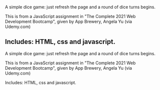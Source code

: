 A simple dice game: just refresh the page and a round of dice turns begins.

This is from a JavaScript assignment in "The Complete 2021 Web Development Bootcamp", given by App Brewery, Angela Yu (via Udemy.com)

Includes: HTML, css and javascript.
-----------------------------------
A simple dice game: just refresh the page and a round of dice turns begins.

This is from a JavaScript assignment in "The Complete 2021 Web Development Bootcamp", given by App Brewery, Angela Yu (via Udemy.com)

Includes: HTML, css and javascript.
